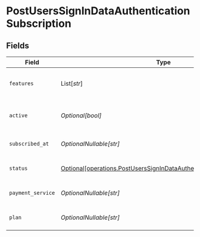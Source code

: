 # PostUsersSignInDataAuthenticationSubscription


## Fields

| Field                                                                                                                                              | Type                                                                                                                                               | Required                                                                                                                                           | Description                                                                                                                                        | Example                                                                                                                                            |
| -------------------------------------------------------------------------------------------------------------------------------------------------- | -------------------------------------------------------------------------------------------------------------------------------------------------- | -------------------------------------------------------------------------------------------------------------------------------------------------- | -------------------------------------------------------------------------------------------------------------------------------------------------- | -------------------------------------------------------------------------------------------------------------------------------------------------- |
| `features`                                                                                                                                         | List[*str*]                                                                                                                                        | :heavy_minus_sign:                                                                                                                                 | List of features allowed on your Plex Pass subscription                                                                                            |                                                                                                                                                    |
| `active`                                                                                                                                           | *Optional[bool]*                                                                                                                                   | :heavy_minus_sign:                                                                                                                                 | If the account's Plex Pass subscription is active                                                                                                  | true                                                                                                                                               |
| `subscribed_at`                                                                                                                                    | *OptionalNullable[str]*                                                                                                                            | :heavy_minus_sign:                                                                                                                                 | Date the account subscribed to Plex Pass                                                                                                           | 2021-04-12T18:21:12Z                                                                                                                               |
| `status`                                                                                                                                           | [Optional[operations.PostUsersSignInDataAuthenticationResponseStatus]](../../models/operations/postuserssignindataauthenticationresponsestatus.md) | :heavy_minus_sign:                                                                                                                                 | String representation of subscriptionActive                                                                                                        | Inactive                                                                                                                                           |
| `payment_service`                                                                                                                                  | *OptionalNullable[str]*                                                                                                                            | :heavy_minus_sign:                                                                                                                                 | Payment service used for your Plex Pass subscription                                                                                               |                                                                                                                                                    |
| `plan`                                                                                                                                             | *OptionalNullable[str]*                                                                                                                            | :heavy_minus_sign:                                                                                                                                 | Name of Plex Pass subscription plan                                                                                                                |                                                                                                                                                    |